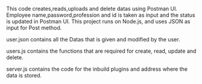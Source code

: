 This code creates,reads,uploads and delete datas using Postman UI.
Employee name,password,profession and id is taken as input 
and the status is updated in Postman UI.
This project runs on Node.js, and uses JSON as input for Post method.

user.json contains all the Datas that is given and modified by the user.

users.js contains the functions that are required for create, read, update and delete.

server.js contains the code for the inbuild plugins and address where the data is stored.

